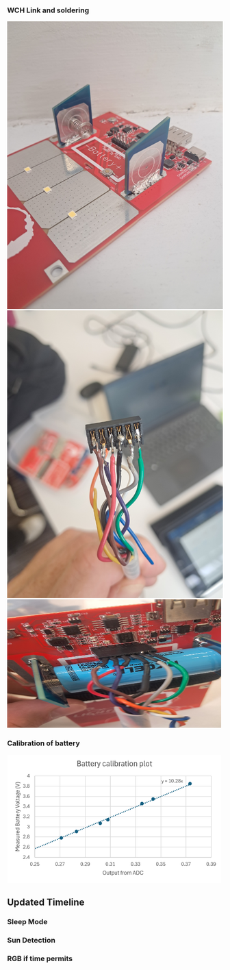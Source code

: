 ### WCH Link and soldering 
<img src="assets/1000021807.jpg" alt="Alt Text" > 


<img src="assets/1000021691.jpg" alt="Alt Text" > 


<img src="assets/1000021693.jpg" alt="Alt Text" width="500" height="300"> 


### Calibration of battery 
<img src="assets/calibgraph.png" alt="Alt Text" width="500" height="300"> 



## Updated Timeline
### Sleep Mode
### Sun Detection
### RGB if time permits

